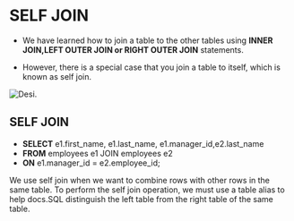 # SELF JOIN
- We have learned how to join a table to the other tables using
**INNER JOIN,LEFT OUTER JOIN or RIGHT OUTER JOIN**
statements.


- However, there is a special case that you join a table to itself,
which is known as self join.


![Desi.](img/selfjoin.png)


## SELF JOIN

- **SELECT** e1.first_name, e1.last_name,
e1.manager_id,e2.last_name
- **FROM** employees e1 JOIN employees e2
- **ON** e1.manager_id = e2.employee_id;


We use self join when we want to combine rows with other rows in the
same table. To perform the self join operation, we must use a table
alias to help docs.SQL distinguish the left table from the right table of the
same table.